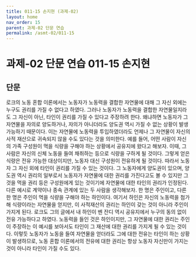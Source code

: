 ```yaml
---
title: 011-15 손지현 (과제-02)
layout: home
nav_order: 15
parent: 과제-02 단문 연습
permalink: /asmt-02/011-15
---
```


# 과제-02 단문 연습 011-15 손지현

## 단문
로크의 노동 혼합 이론에서는 노동자가 노동력을 결합한 자연물에 대해 그 자신 외에는 누구도 권리를 가질 수 없다고 하였다. 그러나 노동자가 노동력을 결합한 자연물일지라도 그 자신이 아닌, 타인이 권리를 가질 수 있다고 주장하려 한다. 왜냐하면 노동자가 그 자연물을 자의로 양도하거나, 자의가 아니더라도 양도권 역시 가질 수 없는 상황이 발생가능하기 때문이다. 이는 자연물에 노동력을 투입하였더라도 언제나 그 자연물이 자신의 사적 재산으로 귀속되지 않을 수도 있다는 것을 의미한다. 예를 들어, 어떤 사람이 자신의 가족 구성원이 먹을 식량을 구해야 하는 상황에서 공유지에 왔다고 해보자. 이때, 그 사람은 자신의 신체 노동을 들여 채취하는 등으로 식량을 구하게 될 것이다. 그렇게 얻은 식량은 전유 가능한 대상이지만, 노동자 대신 구성원이 전유하게 될 것이다. 따라서 노동자 그 자신 외에 타인이 권리를 가질 수 있는 것이다. 그 노동자에게 양도권이 있으며, 양도권 역시 권리의 일부로서 노동자가 자연물에 대한 권리를 가진다고도 볼 수 있지만 그것을 먹을 권리 등은 구성원에게 있는 것이기에 자연물에 대한 타인의 권리가 인정된다. 다른 예시로 계약이나 종속 관계에 있는 두 사람을 생각해보자. 한 명은 주인이고, 다른 한 명은 주인이 먹을 식량을 구해야 하는 하인이다. 여기서 하인은 자신의 노동력을 첨가해 식량이라는 자연물을 얻지만, 이 사적재산의 권리는 하인이 갖는 것이 아니라 주인이 가지게 된다. 로크도 그의 글에서 내 하인이 벤 잔디 역시 공유지에서 누구의 동의 없이 전유 가능하다고 하였다. 노동력을 들인 것은 하인이지만, 그 자연물에 대한 권리는 주인이 주장하는 이 예시를 보아서도 타인이 그 재산에 대한 권리를 가지게 될 수 있는 것이다. 이렇듯 노동자가 노동을 들여 자연물을 얻더라도 그에 대한 전유는 타인이 하는 상황이 발생하므로, 노동 혼합 이론에서의 전유에 대한 권리는 항상 노동자 자신만이 가지는 것이 아니라 타인이 가질 수도 있다.